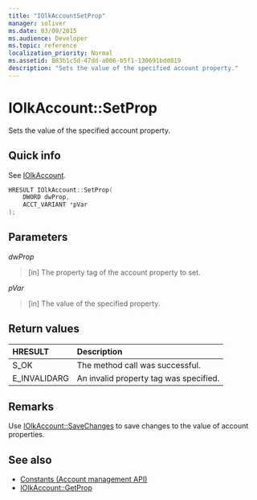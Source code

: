 ```yaml
---
title: "IOlkAccountSetProp"
manager: soliver
ms.date: 03/09/2015
ms.audience: Developer
ms.topic: reference
localization_priority: Normal
ms.assetid: 883b1c5d-47dd-a006-b5f1-130691bdd019
description: "Sets the value of the specified account property."
---
```


# IOlkAccount::SetProp

Sets the value of the specified account property.
  
## Quick info

See [IOlkAccount](iolkaccount.md).
  
```cpp
HRESULT IOlkAccount::SetProp(  
    DWORD dwProp, 
    ACCT_VARIANT *pVar 
);
```

## Parameters

_dwProp_
  
> [in] The property tag of the account property to set.
    
_pVar_
  
> [in] The value of the specified property.
    
## Return values

|**HRESULT**|**Description**|
|:-----|:-----|
|S_OK  <br/> |The method call was successful.  <br/> |
|E_INVALIDARG  <br/> |An invalid property tag was specified.  <br/> |
   
## Remarks

Use [IOlkAccount::SaveChanges](iolkaccount-savechanges.md) to save changes to the value of account properties. 
  
## See also

- [Constants (Account management API)](constants-account-management-api.md) 
- [IOlkAccount::GetProp](iolkaccount-getprop.md)

